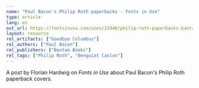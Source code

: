 ```yaml
---
name: "Paul Bacon's Philip Roth paperbacks - Fonts in Use"
type: article
lang: en
out_url: https://fontsinuse.com/uses/21948/philip-roth-paperbacks-bantam-books-1970-1978
layout: resource
rel_artifacts: ["Goodbye Columbus"]
rel_authors: ["Paul Bacon"]
rel_publishers: ["Bantam Books"]
rel_tags: ["Philip Roth", "Benguiat Caslon"]
---
```


A post by Florian Hardwig on <cite>Fonts in Use</cite> about Paul Bacon's Philip Roth paperback covers.
